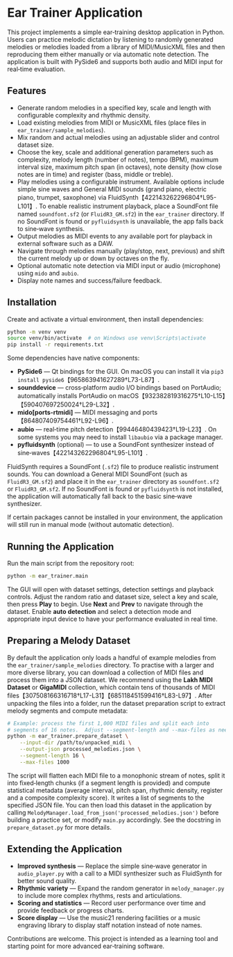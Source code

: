 # Ear Trainer Application

This project implements a simple ear‑training desktop application in Python.
Users can practice melodic dictation by listening to randomly generated
melodies or melodies loaded from a library of MIDI/MusicXML files and then
reproducing them either manually or via automatic note detection.  The
application is built with PySide6 and supports both audio and MIDI input for
real‑time evaluation.

## Features

* Generate random melodies in a specified key, scale and length with
  configurable complexity and rhythmic density.
* Load existing melodies from MIDI or MusicXML files (place files in
  `ear_trainer/sample_melodies`).
* Mix random and actual melodies using an adjustable slider and control
  dataset size.
* Choose the key, scale and additional generation parameters such as
  complexity, melody length (number of notes), tempo (BPM), maximum
  interval size, maximum pitch span (in octaves), note density (how
  close notes are in time) and register (bass, middle or treble).
* Play melodies using a configurable instrument.  Available options
  include simple sine waves and General MIDI sounds (grand piano,
  electric piano, trumpet, saxophone) via FluidSynth【422143262296804†L95-L101】.  To
  enable realistic instrument playback, place a SoundFont file named
  `soundfont.sf2` (or `FluidR3_GM.sf2`) in the `ear_trainer` directory.  If
  no SoundFont is found or `pyfluidsynth` is unavailable, the app
  falls back to sine‑wave synthesis.
* Output melodies as MIDI events to any available port for playback in
  external software such as a DAW.
* Navigate through melodies manually (play/stop, next, previous) and
  shift the current melody up or down by octaves on the fly.
* Optional automatic note detection via MIDI input or audio (microphone) using
  `mido` and `aubio`.
* Display note names and success/failure feedback.

## Installation

Create and activate a virtual environment, then install dependencies:

```sh
python -m venv venv
source venv/bin/activate  # on Windows use venv\Scripts\activate
pip install -r requirements.txt
```

Some dependencies have native components:

* **PySide6** — Qt bindings for the GUI.  On macOS you can install it via
  `pip3 install pyside6`【965863941627289†L73-L87】.
* **sounddevice** — cross‑platform audio I/O bindings based on PortAudio;
  automatically installs PortAudio on macOS【932382819316275†L10-L15】【590407697250024†L29-L32】.
* **mido[ports‑rtmidi]** — MIDI messaging and ports【864807409754461†L92-L96】.
* **aubio** — real‑time pitch detection【99446480439423†L19-L23】.  On some systems you
  may need to install `libaubio` via a package manager.
* **pyfluidsynth** (optional) — to use a SoundFont synthesizer instead of
  sine‑waves【422143262296804†L95-L101】.

FluidSynth requires a SoundFont (`.sf2`) file to produce realistic instrument
sounds.  You can download a General MIDI SoundFont (such as
`FluidR3_GM.sf2`) and place it in the `ear_trainer` directory as
`soundfont.sf2` or `FluidR3_GM.sf2`.  If no SoundFont is found or
`pyfluidsynth` is not installed, the application will automatically
fall back to the basic sine‑wave synthesizer.

If certain packages cannot be installed in your environment, the application
will still run in manual mode (without automatic detection).

## Running the Application

Run the main script from the repository root:

```sh
python -m ear_trainer.main
```

The GUI will open with dataset settings, detection settings and playback
controls.  Adjust the random ratio and dataset size, select a key and scale,
then press **Play** to begin.  Use **Next** and **Prev** to navigate through
the dataset.  Enable **auto detection** and select a detection mode and
appropriate input device to have your performance evaluated in real time.

## Preparing a Melody Dataset

By default the application only loads a handful of example melodies from
the `ear_trainer/sample_melodies` directory.  To practise with a larger and
more diverse library, you can download a collection of MIDI files and
process them into a JSON dataset.  We recommend using the
**Lakh MIDI Dataset** or **GigaMIDI** collection, which contain
tens of thousands of MIDI files【307508166316718†L17-L31】【685118451599416†L83-L97】.
After unpacking the files into a folder, run the dataset preparation
script to extract melody segments and compute metadata:

```sh
# Example: process the first 1,000 MIDI files and split each into
# segments of 16 notes.  Adjust --segment-length and --max-files as needed.
python -m ear_trainer.prepare_dataset \
    --input-dir /path/to/unpacked_midi \
    --output-json processed_melodies.json \
    --segment-length 16 \
    --max-files 1000
```

The script will flatten each MIDI file to a monophonic stream of
notes, split it into fixed‑length chunks (if a segment length is
provided) and compute statistical metadata (average interval, pitch
span, rhythmic density, register and a composite complexity score).
It writes a list of segments to the specified JSON file.  You can then
load this dataset in the application by calling
`MelodyManager.load_from_json('processed_melodies.json')` before
building a practice set, or modify `main.py` accordingly.  See the
docstring in `prepare_dataset.py` for more details.

## Extending the Application

* **Improved synthesis** — Replace the simple sine‑wave generator in
  `audio_player.py` with a call to a MIDI synthesizer such as FluidSynth for
  better sound quality.
* **Rhythmic variety** — Expand the random generator in `melody_manager.py`
  to include more complex rhythms, rests and articulations.
* **Scoring and statistics** — Record user performance over time and
  provide feedback or progress charts.
* **Score display** — Use the music21 rendering facilities or a music
  engraving library to display staff notation instead of note names.

Contributions are welcome.  This project is intended as a learning tool and
starting point for more advanced ear‑training software.
